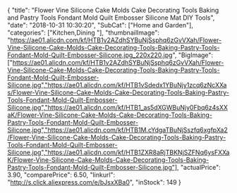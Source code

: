 {
	"title": "Flower Vine Silicone Cake Molds Cake Decorating Tools Baking and Pastry Tools Fondant Mold Quilt Embosser Silicone Mat DIY Tools",
	"date": "2018-10-31 10:30:20",
	"SubCat": ["Home and Garden"],
	"categories": ["Kitchen,Dining "],
	"thumbnailImage": "https://ae01.alicdn.com/kf/HTB1v2AZdhSYBuNjSsphq6zGvVXah/Flower-Vine-Silicone-Cake-Molds-Cake-Decorating-Tools-Baking-Pastry-Tools-Fondant-Mold-Quilt-Embosser-Silicone.jpg_220x220.jpg",
	"BigImage": ["https://ae01.alicdn.com/kf/HTB1v2AZdhSYBuNjSsphq6zGvVXah/Flower-Vine-Silicone-Cake-Molds-Cake-Decorating-Tools-Baking-Pastry-Tools-Fondant-Mold-Quilt-Embosser-Silicone.jpg","https://ae01.alicdn.com/kf/HTB1vSdedx1YBuNjy1zcq6zNcXXas/Flower-Vine-Silicone-Cake-Molds-Cake-Decorating-Tools-Baking-Pastry-Tools-Fondant-Mold-Quilt-Embosser-Silicone.jpg","https://ae01.alicdn.com/kf/HTB1_as5dXGWBuNjy0Fbq6z4sXXaK/Flower-Vine-Silicone-Cake-Molds-Cake-Decorating-Tools-Baking-Pastry-Tools-Fondant-Mold-Quilt-Embosser-Silicone.jpg","https://ae01.alicdn.com/kf/HTB1M.cYdgaTBuNjSszfq6xgfpXa2/Flower-Vine-Silicone-Cake-Molds-Cake-Decorating-Tools-Baking-Pastry-Tools-Fondant-Mold-Quilt-Embosser-Silicone.jpg","https://ae01.alicdn.com/kf/HTB1ZXR8aRjTBKNjSZFNq6ysFXXaK/Flower-Vine-Silicone-Cake-Molds-Cake-Decorating-Tools-Baking-Pastry-Tools-Fondant-Mold-Quilt-Embosser-Silicone.jpg"],
	"actualPrice": 3.90,
	"comparePrice": 6.50,
	"linkurl": "http://s.click.aliexpress.com/e/bJsxXBa0",
	"inStock": 149
}

